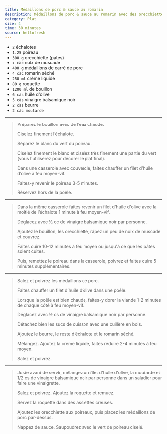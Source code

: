 ```yaml
---
title: Médaillons de porc & sauce au romarin
description: Médaillons de porc & sauce au romarin avec des orecchiette aux poireaux et un lit de roquette
category: Plat
size: 4
time: 30 minutes
source: hellofresh
---
```


* `2` échalotes
* `1.25` poireau
* `300 g` orecchiette (pates)
* `1 càc` noix de muscade
* `400 g` médaillons de carré de porc
* `4 càc` romarin séché
* `250 ml` crème liquide
* `80 g` roquette
* `1200 ml` de bouillon
* `6 càs` huile d'olive
* `5 càs` vinaigre balsamique noir
* `2 càs` beurre
* `2 càc moutarde`

---

> Préparez le bouillon avec de l’eau chaude.
>
> Ciselez finement l’échalote.
>
> Séparez le blanc du vert du poireau.
>
> Ciselez finement le blanc et ciselez très finement une partie du vert (vous l'utiliserez pour décorer le plat final).
>
> Dans une casserole avec couvercle, faites chauffer un filet d’huile d’olive à feu moyen-vif.
>
> Faites-y revenir le poireau 3-5 minutes.
>
> Réservez hors de la poêle.

---

> Dans la même casserole faites revenir un filet d'huile d'olive avec la moitié de l’échalote 1 minute à feu moyen-vif.
>
> Déglacez avec ½ cc de vinaigre balsamique noir par personne.
>
> Ajoutez le bouillon, les orecchiette, râpez un peu de noix de muscade et couvrez.
>
> Faites cuire 10-12 minutes à feu moyen ou jusqu'à ce que les pâtes soient cuites.
>
> Puis, remettez le poireau dans la casserole, poivrez et faites cuire 5 minutes supplémentaires.

---

> Salez et poivrez les médaillons de porc.
>
> Faites chauffer un filet d’huile d’olive dans une poêle.
>
> Lorsque la poêle est bien chaude, faites-y dorer la viande 1-2 minutes de chaque côté à feu moyen-vif.
>
> Déglacez avec ½ cs de vinaigre balsamique noir par personne.
>
> Détachez bien les sucs de cuisson avec une cuillère en bois.
>
> Ajoutez le beurre, le reste d’échalote et le romarin séché.
>
> Mélangez. Ajoutez la crème liquide, faites réduire 2-4 minutes à feu moyen.
>
> Salez et poivrez.

---

> Juste avant de servir, mélangez un filet d'huile d'olive, la moutarde et 1/2 cs de vinaigre balsamique noir par personne dans un saladier pour faire une vinaigrette.
>
> Salez et poivrez. Ajoutez la roquette et remuez.
>
> Servez la roquette dans des assiettes creuses.
>
> Ajoutez les orecchiette aux poireaux, puis placez les médaillons de porc par-dessus.
>
> Nappez de sauce. Saupoudrez avec le vert de poireau ciselé.